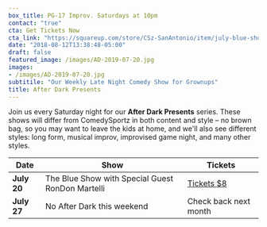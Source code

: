 ```yaml
---
box_title: PG-17 Improv. Saturdays at 10pm
contact: "true"
cta: Get Tickets Now
cta_link: "https://squareup.com/store/CSz-SanAntonio/item/july-blue-show-rondon-martelli"
date: "2018-08-12T13:38:48-05:00"
draft: false
featured_image: /images/AD-2019-07-20.jpg
images:
- /images/AD-2019-07-20.jpg
subtitile: "Our Weekly Late Night Comedy Show for Grownups"
title: After Dark Presents
---
```


Join us every Saturday night for our **After Dark Presents** series. These shows will differ from ComedySportz in both content and style – no brown bag, so you may want to leave the kids at home, and we'll also see different styles: long form, musical improv, improvised game night, and many other styles.

<a id="tickets"></a>

| **Date** | **Show** | **Tickets** |
|----------|------|-----------------|
| **July 20** |The Blue Show with Special Guest RonDon Martelli|[Tickets $8](https://squareup.com/store/CSz-SanAntonio/item/july-blue-show-rondon-martelli)|
|**July 27**   |No After Dark this weekend | Check back next month   |
